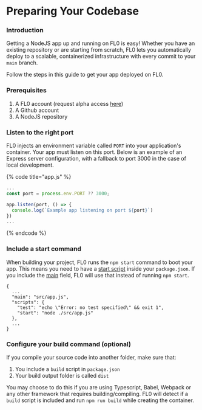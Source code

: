 # Preparing Your Codebase

### Introduction

Getting a NodeJS app up and running on FL0 is easy! Whether you have an existing repository or are starting from scratch, FL0 lets you automatically deploy to a scalable, containerized infrastructure with every commit to your `main` branch.

Follow the steps in this guide to get your app deployed on FL0.

### Prerequisites

1. A FL0 account (request alpha access [here](https://fl0.com))
2. A Github account
3. A NodeJS repository

### Listen to the right port

FL0 injects an environment variable called `PORT` into your application's container. Your  app must listen on this port. Below is an example of an Express server configuration, with a fallback to port 3000 in the case of local development.

{% code title="app.js" %}
```javascript
...
const port = process.env.PORT ?? 3000;

app.listen(port, () => {
  console.log(`Example app listening on port ${port}`)
})
...
```
{% endcode %}

### Include a start command

When building your project, FL0 runs the `npm start` command to boot your app. This means you need to have a [start script](https://docs.npmjs.com/cli/v9/using-npm/scripts#npm-start) inside your `package.json`. If you include the [main](https://docs.npmjs.com/cli/v9/configuring-npm/package-json#main) field, FL0 will use that instead of running `npm start`.

```
{
  ...
  "main": "src/app.js",
  "scripts": {
    "test": "echo \"Error: no test specified\" && exit 1",
    "start": "node ./src/app.js"
  },
  ...
}

```

### Configure your build command (optional)

If you compile your source code into another folder, make sure that:

1. You include a `build` script in `package.json`
2. Your build output folder is called `dist`

You may choose to do this if you are using Typescript, Babel, Webpack or any other framework that requires building/compiling. FL0 will detect if a `build` script is included and run `npm run build` while creating the container.

###
